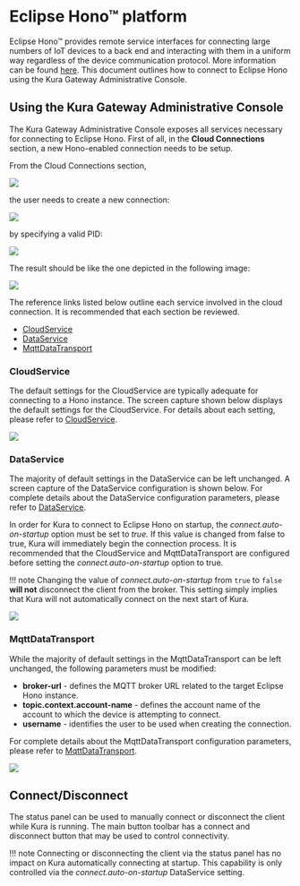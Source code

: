 # Eclipse Hono&trade; platform

Eclipse Hono™ provides remote service interfaces for connecting large numbers of IoT devices to a back end and interacting with them in a uniform way regardless of the device communication protocol. More information can be found [here](https://www.eclipse.org/hono/). This document outlines how to connect to Eclipse Hono using the Kura Gateway Administrative Console.


## Using the Kura Gateway Administrative Console

The Kura Gateway Administrative Console exposes all services necessary for connecting to Eclipse Hono.
First of all, in the **Cloud Connections** section, a new Hono-enabled connection needs to be setup.

From the Cloud Connections section,

![](images/cloudConnections.png)

the user needs to create a new connection:

![](images/newCloudConnection1.png)

by specifying a valid PID:

![](images/newCloudConnection2.png)

The result should be like the one depicted in the following image:

![](images/cloudConnectionsUpdated.png)

The reference links listed below outline each service involved in the cloud connection. It is recommended that each section be reviewed.

- [CloudService](#cloudservice)
- [DataService](#dataservice)
- [MqttDataTransport](#mqttdatatransport)

### CloudService

The default settings for the CloudService are typically adequate for connecting to a Hono instance. The screen capture shown below displays the default settings for the CloudService. For details about each setting, please refer to [CloudService](#cloudservice).

![](images/honoCloudService.png)

### DataService

The majority of default settings in the DataService can be left unchanged. A screen capture of the DataService configuration is shown below. For complete details about the DataService configuration parameters, please refer to [DataService](#dataservice).

In order for Kura to connect to Eclipse Hono on startup, the *connect.auto-on-startup* option must be set to *true.* If this value is changed from false to true, Kura will immediately begin the connection process. It is recommended that the CloudService and MqttDataTransport are configured before setting the *connect.auto-on-startup* option to true.

!!! note
    Changing the value of *connect.auto-on-startup* from `true` to `false` **will not** disconnect the client from the broker. This setting simply implies that Kura will not automatically connect on the next start of Kura.

![](images/honoDataService.png)

### MqttDataTransport

While the majority of default settings in the MqttDataTransport can be left unchanged, the following parameters must be modified:

- **broker-url** - defines the MQTT broker URL related to the target Eclipse Hono instance.
- **topic.context.account-name** - defines the account name of the account to which the device is attempting to connect.
- **username** - identifies the user to be used when creating the connection.

For complete details about the MqttDataTransport configuration parameters, please refer to [MqttDataTransport](#mqttdatatransport).

![](images/honoMQTTDataTransport.png)

## Connect/Disconnect

The status panel can be used to manually connect or disconnect the client while Kura is running. The main button toolbar has a connect and disconnect button that may be used to control connectivity.

!!! note
    Connecting or disconnecting the client via the status panel has no impact on Kura automatically connecting at startup. This capability is only controlled via the *connect.auto-on-startup* DataService setting.
